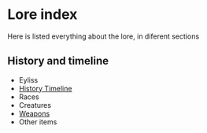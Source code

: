 # Lore index

Here is listed everything about the lore, in diferent sections

## History and timeline

- Eyliss
- [History Timeline](./temporal-line.md)
- Races
- Creatures
- [Weapons](./weapons/weapons.md)
- Other items